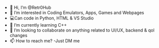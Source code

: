 - 👋 Hi, I’m @Retr0Hub
- 👀 I’m interested in Coding Emulators, Apps, Games and Webpages
- 💻Can code in Python, HTML & VS Studio
- 🌱 I’m currently learning C++
- 💞️ I’m looking to collaborate on anything related to UI/UX, backend & qol changes
- 📫 How to reach me? -Just DM me


